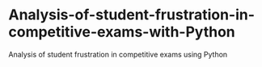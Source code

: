 # Analysis-of-student-frustration-in-competitive-exams-with-Python
Analysis of student frustration in competitive exams using Python
